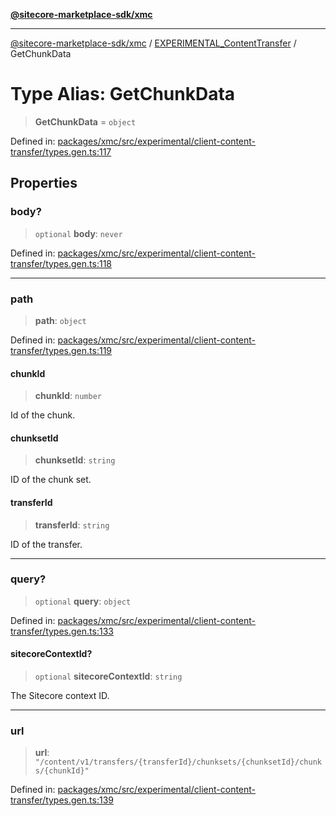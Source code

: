 [**@sitecore-marketplace-sdk/xmc**](../../../../README.md)

***

[@sitecore-marketplace-sdk/xmc](../../../../README.md) / [EXPERIMENTAL\_ContentTransfer](../README.md) / GetChunkData

# Type Alias: GetChunkData

> **GetChunkData** = `object`

Defined in: [packages/xmc/src/experimental/client-content-transfer/types.gen.ts:117](https://github.com/Sitecore/marketplace-sdk/blob/main/packages/xmc/src/experimental/client-content-transfer/types.gen.ts#L117)

## Properties

### body?

> `optional` **body**: `never`

Defined in: [packages/xmc/src/experimental/client-content-transfer/types.gen.ts:118](https://github.com/Sitecore/marketplace-sdk/blob/main/packages/xmc/src/experimental/client-content-transfer/types.gen.ts#L118)

***

### path

> **path**: `object`

Defined in: [packages/xmc/src/experimental/client-content-transfer/types.gen.ts:119](https://github.com/Sitecore/marketplace-sdk/blob/main/packages/xmc/src/experimental/client-content-transfer/types.gen.ts#L119)

#### chunkId

> **chunkId**: `number`

Id of the chunk.

#### chunksetId

> **chunksetId**: `string`

ID of the chunk set.

#### transferId

> **transferId**: `string`

ID of the transfer.

***

### query?

> `optional` **query**: `object`

Defined in: [packages/xmc/src/experimental/client-content-transfer/types.gen.ts:133](https://github.com/Sitecore/marketplace-sdk/blob/main/packages/xmc/src/experimental/client-content-transfer/types.gen.ts#L133)

#### sitecoreContextId?

> `optional` **sitecoreContextId**: `string`

The Sitecore context ID.

***

### url

> **url**: `"/content/v1/transfers/{transferId}/chunksets/{chunksetId}/chunks/{chunkId}"`

Defined in: [packages/xmc/src/experimental/client-content-transfer/types.gen.ts:139](https://github.com/Sitecore/marketplace-sdk/blob/main/packages/xmc/src/experimental/client-content-transfer/types.gen.ts#L139)

